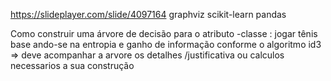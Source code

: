https://slideplayer.com/slide/4097164
graphviz
scikit-learn
pandas

Como construir uma árvore de decisão para o atributo -classe  : jogar tênis base ando-se na entropia e ganho de informação conforme o algoritmo id3 
=> deve acompanhar a arvore os detalhes /justificativa ou calculos necessarios a sua construção